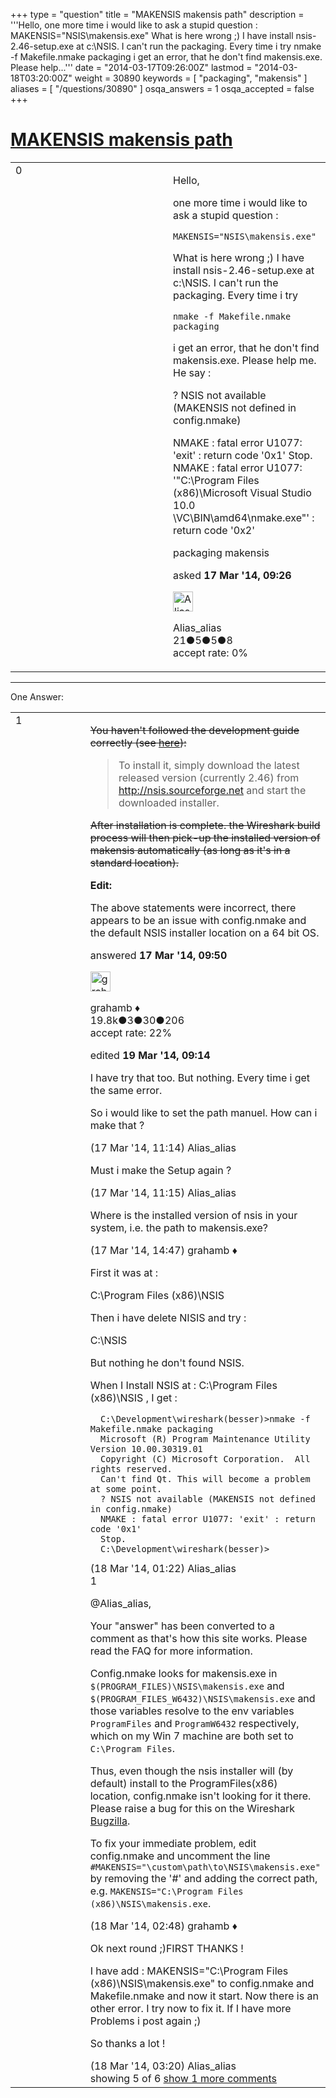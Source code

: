 +++
type = "question"
title = "MAKENSIS makensis path"
description = '''Hello, one more time i would like to ask a stupid question : MAKENSIS=&quot;NSIS&#92;makensis.exe&quot;  What is here wrong ;) I have install nsis-2.46-setup.exe at c:&#92;NSIS. I can&#x27;t run the packaging. Every time i try  nmake -f Makefile.nmake packaging  i get an error, that he don&#x27;t find makensis.exe. Please help...'''
date = "2014-03-17T09:26:00Z"
lastmod = "2014-03-18T03:20:00Z"
weight = 30890
keywords = [ "packaging", "makensis" ]
aliases = [ "/questions/30890" ]
osqa_answers = 1
osqa_accepted = false
+++

<div class="headNormal">

# [MAKENSIS makensis path](/questions/30890/makensis-makensis-path)

</div>

<div id="main-body">

<div id="askform">

<table id="question-table" style="width:100%;"><colgroup><col style="width: 50%" /><col style="width: 50%" /></colgroup><tbody><tr class="odd"><td style="width: 30px; vertical-align: top"><div class="vote-buttons"><span id="post-30890-upvote" class="ajax-command post-vote up" rel="nofollow" title="I like this post (click again to cancel)"> </span><div id="post-30890-score" class="post-score" title="current number of votes">0</div><span id="post-30890-downvote" class="ajax-command post-vote down" rel="nofollow" title="I dont like this post (click again to cancel)"> </span> <span id="favorite-mark" class="ajax-command favorite-mark" rel="nofollow" title="mark/unmark this question as favorite (click again to cancel)"> </span><div id="favorite-count" class="favorite-count"></div></div></td><td><div id="item-right"><div class="question-body"><p>Hello,</p><p>one more time i would like to ask a stupid question :</p><pre><code>MAKENSIS=&quot;NSIS\makensis.exe&quot;</code></pre><p>What is here wrong ;) I have install nsis-2.46-setup.exe at c:\NSIS. I can't run the packaging. Every time i try</p><pre><code>nmake -f Makefile.nmake packaging</code></pre><p>i get an error, that he don't find makensis.exe. Please help me. He say :</p><p>? NSIS not available (MAKENSIS not defined in config.nmake)</p><p>NMAKE : fatal error U1077: 'exit' : return code '0x1' Stop. NMAKE : fatal error U1077: '"C:\Program Files (x86)\Microsoft Visual Studio 10.0 \VC\BIN\amd64\nmake.exe"' : return code '0x2'</p></div><div id="question-tags" class="tags-container tags"><span class="post-tag tag-link-packaging" rel="tag" title="see questions tagged &#39;packaging&#39;">packaging</span> <span class="post-tag tag-link-makensis" rel="tag" title="see questions tagged &#39;makensis&#39;">makensis</span></div><div id="question-controls" class="post-controls"></div><div class="post-update-info-container"><div class="post-update-info post-update-info-user"><p>asked <strong>17 Mar '14, 09:26</strong></p><img src="https://secure.gravatar.com/avatar/3378e4af34b02834b98e8a896efe303c?s=32&amp;d=identicon&amp;r=g" class="gravatar" width="32" height="32" alt="Alias_alias&#39;s gravatar image" /><p><span>Alias_alias</span><br />
<span class="score" title="21 reputation points">21</span><span title="5 badges"><span class="badge1">●</span><span class="badgecount">5</span></span><span title="5 badges"><span class="silver">●</span><span class="badgecount">5</span></span><span title="8 badges"><span class="bronze">●</span><span class="badgecount">8</span></span><br />
<span class="accept_rate" title="Rate of the user&#39;s accepted answers">accept rate:</span> <span title="Alias_alias has no accepted answers">0%</span></p></div></div><div id="comments-container-30890" class="comments-container"></div><div id="comment-tools-30890" class="comment-tools"></div><div class="clear"></div><div id="comment-30890-form-container" class="comment-form-container"></div><div class="clear"></div></div></td></tr></tbody></table>

------------------------------------------------------------------------

<div class="tabBar">

<span id="sort-top"></span>

<div class="headQuestions">

One Answer:

</div>

</div>

<span id="30894"></span>

<div id="answer-container-30894" class="answer">

<table style="width:100%;"><colgroup><col style="width: 50%" /><col style="width: 50%" /></colgroup><tbody><tr class="odd"><td style="width: 30px; vertical-align: top"><div class="vote-buttons"><span id="post-30894-upvote" class="ajax-command post-vote up" rel="nofollow" title="I like this post (click again to cancel)"> </span><div id="post-30894-score" class="post-score" title="current number of votes">1</div><span id="post-30894-downvote" class="ajax-command post-vote down" rel="nofollow" title="I dont like this post (click again to cancel)"> </span></div></td><td><div class="item-right"><div class="answer-body"><p><del>You haven't followed the development guide correctly (see <a href="https://www.wireshark.org/docs/wsdg_html_chunked/ChToolsNSIS.html">here</a>):</del></p><del></del><blockquote>To install it, simply download the latest released version (currently 2.46) from <a href="http://nsis.sourceforge.net">http://nsis.sourceforge.net</a> and start the downloaded installer.</blockquote></strike><p><del>After installation is complete. the Wireshark build process will then pick-up the installed version of makensis automatically (as long as it's in a standard location).</del></p><p><strong>Edit:</strong></p><p>The above statements were incorrect, there appears to be an issue with config.nmake and the default NSIS installer location on a 64 bit OS.</p></div><div class="answer-controls post-controls"></div><div class="post-update-info-container"><div class="post-update-info post-update-info-user"><p>answered <strong>17 Mar '14, 09:50</strong></p><img src="https://secure.gravatar.com/avatar/d2a7e24ca66604c749c7c88c1da8ff78?s=32&amp;d=identicon&amp;r=g" class="gravatar" width="32" height="32" alt="grahamb&#39;s gravatar image" /><p><span>grahamb ♦</span><br />
<span class="score" title="19834 reputation points"><span>19.8k</span></span><span title="3 badges"><span class="badge1">●</span><span class="badgecount">3</span></span><span title="30 badges"><span class="silver">●</span><span class="badgecount">30</span></span><span title="206 badges"><span class="bronze">●</span><span class="badgecount">206</span></span><br />
<span class="accept_rate" title="Rate of the user&#39;s accepted answers">accept rate:</span> <span title="grahamb has 274 accepted answers">22%</span></p></div><div class="post-update-info post-update-info-edited"><p><span> edited <strong>19 Mar '14, 09:14</strong> </span></p></div></div><div id="comments-container-30894" class="comments-container"><span id="30895"></span><div id="comment-30895" class="comment"><div id="post-30895-score" class="comment-score"></div><div class="comment-text"><p>I have try that too. But nothing. Every time i get the same error.</p><p>So i would like to set the path manuel. How can i make that ?</p></div><div id="comment-30895-info" class="comment-info"><span class="comment-age">(17 Mar '14, 11:14)</span> <span class="comment-user userinfo">Alias_alias</span></div></div><span id="30896"></span><div id="comment-30896" class="comment"><div id="post-30896-score" class="comment-score"></div><div class="comment-text"><p>Must i make the Setup again ?</p></div><div id="comment-30896-info" class="comment-info"><span class="comment-age">(17 Mar '14, 11:15)</span> <span class="comment-user userinfo">Alias_alias</span></div></div><span id="30905"></span><div id="comment-30905" class="comment"><div id="post-30905-score" class="comment-score"></div><div class="comment-text"><p>Where is the installed version of nsis in your system, i.e. the path to makensis.exe?</p></div><div id="comment-30905-info" class="comment-info"><span class="comment-age">(17 Mar '14, 14:47)</span> <span class="comment-user userinfo">grahamb ♦</span></div></div><span id="30915"></span><div id="comment-30915" class="comment"><div id="post-30915-score" class="comment-score"></div><div class="comment-text"><p>First it was at :</p><p>C:\Program Files (x86)\NSIS</p><p>Then i have delete NISIS and try :</p><p>C:\NSIS</p><p>But nothing he don't found NSIS.</p><p>When I Install NSIS at : C:\Program Files (x86)\NSIS , I get :</p><pre><code>  C:\Development\wireshark(besser)&gt;nmake -f Makefile.nmake packaging
  Microsoft (R) Program Maintenance Utility Version 10.00.30319.01
  Copyright (C) Microsoft Corporation.  All rights reserved.
  Can&#39;t find Qt. This will become a problem at some point.
  ? NSIS not available (MAKENSIS not defined in config.nmake)
  NMAKE : fatal error U1077: &#39;exit&#39; : return code &#39;0x1&#39;
  Stop.
  C:\Development\wireshark(besser)&gt;</code></pre></div><div id="comment-30915-info" class="comment-info"><span class="comment-age">(18 Mar '14, 01:22)</span> <span class="comment-user userinfo">Alias_alias</span></div></div><span id="30921"></span><div id="comment-30921" class="comment"><div id="post-30921-score" class="comment-score">1</div><div class="comment-text"><p><span></span><span>@Alias_alias</span>,</p><p>Your "answer" has been converted to a comment as that's how this site works. Please read the FAQ for more information.</p><p>Config.nmake looks for makensis.exe in <code>$(PROGRAM_FILES)\NSIS\makensis.exe</code> and <code>$(PROGRAM_FILES_W6432)\NSIS\makensis.exe</code> and those variables resolve to the env variables <code>ProgramFiles</code> and <code>ProgramW6432</code> respectively, which on my Win 7 machine are both set to <code>C:\Program Files</code>.</p><p>Thus, even though the nsis installer will (by default) install to the ProgramFiles(x86) location, config.nmake isn't looking for it there. Please raise a bug for this on the Wireshark <a href="https://bugs.wireshark.org/">Bugzilla</a>.</p><p>To fix your immediate problem, edit config.nmake and uncomment the line <code>#MAKENSIS="\custom\path\to\NSIS\makensis.exe"</code> by removing the '#' and adding the correct path, e.g. <code>MAKENSIS="C:\Program Files (x86)\NSIS\makensis.exe</code>.</p></div><div id="comment-30921-info" class="comment-info"><span class="comment-age">(18 Mar '14, 02:48)</span> <span class="comment-user userinfo">grahamb ♦</span></div></div><span id="30922"></span><div id="comment-30922" class="comment not_top_scorer"><div id="post-30922-score" class="comment-score"></div><div class="comment-text"><p>Ok next round ;)FIRST THANKS !</p><p>I have add : MAKENSIS="C:\Program Files (x86)\NSIS\makensis.exe" to config.nmake and Makefile.nmake and now it start. Now there is an other error. I try now to fix it. If I have more Problems i post again ;)</p><p>So thanks a lot !</p></div><div id="comment-30922-info" class="comment-info"><span class="comment-age">(18 Mar '14, 03:20)</span> <span class="comment-user userinfo">Alias_alias</span></div></div></div><div id="comment-tools-30894" class="comment-tools"><span class="comments-showing"> showing 5 of 6 </span> <a href="#" class="show-all-comments-link">show 1 more comments</a></div><div class="clear"></div><div id="comment-30894-form-container" class="comment-form-container"></div><div class="clear"></div></div></td></tr></tbody></table>

</div>

<div class="paginator-container-left">

</div>

</div>

</div>

